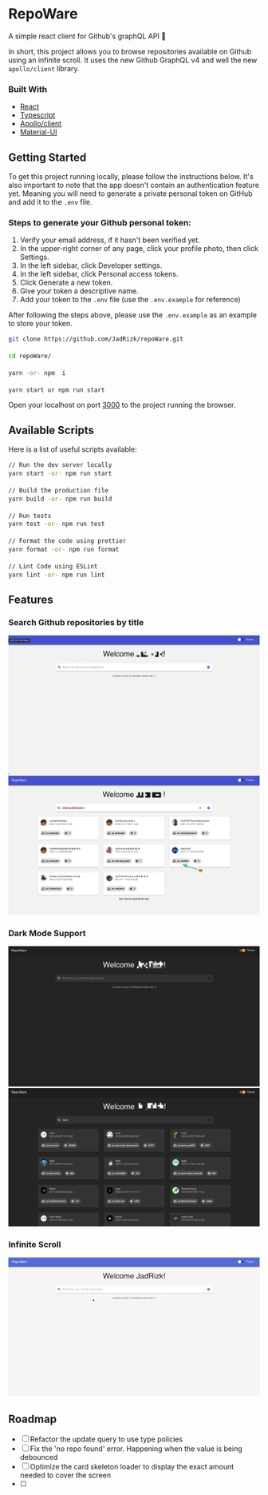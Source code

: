 # RepoWare

A simple react client for Github's graphQL API 🚀

In short, this project allows you to browse repositories available on Github using an infinite scroll. It uses the new Github GraphQL v4 and well the new `apollo/client` library.

### Built With

- [React](https://reactjs.org/)
- [Typescript](https://www.google.com/search?q=typescrpt+official+docs&oq=typescrpt+official+docs+&aqs=chrome..69i57.8137j0j1&sourceid=chrome&ie=UTF-8)
- [Apollo/client](https://www.apollographql.com/docs/react/api/core/ApolloClient/)
- [Material-UI](https://material-ui.com/)

## Getting Started

To get this project running locally, please follow the instructions below. It's also important to note that the app doesn't contain an authentication feature yet. Meaning you will need to generate a private personal token on GitHub and add it to the `.env` file.

### Steps to generate your Github personal token:

1. Verify your email address, if it hasn't been verified yet.
2. In the upper-right corner of any page, click your profile photo, then click Settings.
3. In the left sidebar, click Developer settings.
4. In the left sidebar, click Personal access tokens.
5. Click Generate a new token.
6. Give your token a descriptive name.
7. Add your token to the `.env` file (use the `.env.example` for reference)

After following the steps above, please use the `.env.example` as an example to store your token.

```bash
git clone https://github.com/JadRizk/repoWare.git

cd repoWare/

yarn -or- npm  i

yarn start or npm run start
```

Open your localhost on port [3000](http://localhost:3000) to the project running the browser.

## Available Scripts

Here is a list of useful scripts available:

```bash
// Run the dev server locally
yarn start -or- npm run start

// Build the production file
yarn build -or- npm run build

// Run tests
yarn test -or- npm run test

// Format the code using prettier
yarn format -or- npm run format

// Lint Code using ESLint
yarn lint -or- npm run lint
```

## Features

### Search Github repositories by title

![search github repo](./docs/img/searchRepo1-light.png)
![search github repo - result](./docs/img/searchRepo2-light.png)

### Dark Mode Support

![search github repo](./docs/img/searchRepo1.png)
![search github repo - result](./docs/img/searchRepo2.png)

### Infinite Scroll

![infinte scroll feature](./docs/img/infiniteScroll.gif)

## Roadmap

- [ ] Refactor the update query to use type policies
- [ ] Fix the 'no repo found' error. Happening when the value is being debounced
- [ ] Optimize the card skeleton loader to display the exact amount needed to cover the screen
- [ ]
